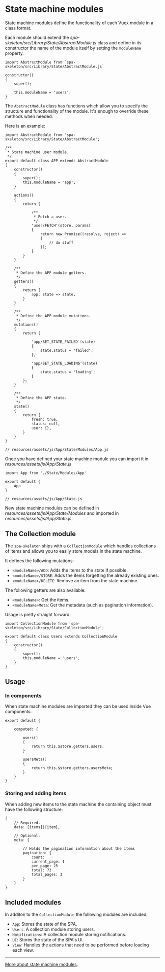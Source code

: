 # State machine modules

State machine modules define the functionality of each Vuex module in a class format.

Each module should extend the *spa-skeleton/src/Library/State/AbstractModule.js* class and define in 
its constructor the name of the module itself by setting the `moduleName` property.

    import AbstractModule from `spa-skeleton/src/Library/State/AbstractModule.js`

    constructor()
    {
        super();

        this.moduleName = 'users';
    }

The `AbstractModule` class has functions which allow you to specify the structure and functionality 
of the module. It's enough to override these methods when needed.

Here is an example:

    import AbstractModule from 'spa-skeleton/src/Library/State/AbstractModule';

    /**
     * State machine user module.
     */
    export default class APP extends AbstractModule
    {
        constructor()
        {
            super();
            this.moduleName = 'app';
        }

        actions()
        {
            return {

                /**
                 * Fetch a user.
                 */
                'user/FETCH'(store, params)
                {
                    return new Promise((resolve, reject) =>
                    {
                        // do stuff
                    });
                }
            }
        }

        /**
         * Define the APP module getters.
         */
        getters()
        {
            return {
                app: state => state,
            }
        }

        /**
         * Define the APP module mutations.
         */
        mutations()
        {
            return {

                'app/SET_STATE_FAILED'(state)
                {
                    state.status = 'failed';
                },

                'app/SET_STATE_LOADING'(state)
                {
                    state.status = 'loading';
                }
            };
        }

        /**
         * Define the APP state.
         */
        state()
        {
            return {
                fresh: true,
                status: null,
                user: {},
            }
        }
    }

    // resources/assets/js/App/State/Modules/App.js

Once you have defined your state machine module you can import it in 
*resources/assets/js/App/State.js*

    import App from './State/Modules/App'

    export default {
        App
    }

    // resources/assets/js/App/State.js

New state machine modules can be defined in *resources/assets/js/App/State/Modules* and imported in
*resources/assets/js/App/State.js*.

## The Collection module

The `spa-skeleton` ships with a `CollectionModule` which handles collections of items and allows you
to easily store models in the state machine.

It defines the following mutations:

- `<moduleName>/ADD`: Adds the items to the state if possible.
- `<moduleName>/STORE`: Adds the items forgetting the already existing ones.
- `<moduleName>/DELETE`: Remove an item from the state machine.

The following getters are also available:

- `<moduleName>`: Get the items.
- `<moduleName>Meta`: Get the metadata (such as pagination information).

Usage is pretty straight forward:

    import CollectionModule from 'spa-skeleton/src/Library/State/CollectionModule';

    export default class Users extends CollectionModule
    {
        constructor()
        {
            super();
            this.moduleName = 'users';
        }
    }

## Usage

### In components

When state machine modules are imported they can be used inside Vue components:

    export default {

        computed: {

            users()
            {
                return this.$store.getters.users;
            }

            usersMeta()
            {
                return this.$store.getters.usersMeta;
            }
        }
    }

### Storing and adding items

When adding new items to the state machine the containing object must have the following structure:

    {
        // Required.
        data: [items]|{item},

        // Optional.
        meta: {

            // Holds the pagination information about the items
            pagination: {
                count:
                current_page: 1
                per_page: 25
                total: 73
                total_pages: 3
            }
        }
    }

## Included modules

In additon to the `CollectionModule` the following modules are included:

- `App`: Stores the state of the SPA.
- `Users`: A collection module storing users.
- `Notifications`: A collection module storing notifications.
- `UI`: Stores the state of the SPA's UI.
- `View`: Handles the actions that need to be performed before loading each view.

---
[More about state machine modules](https://vuex.vuejs.org/en/modules.html).